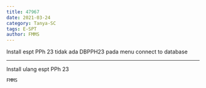 ```yaml
---
title: 47967
date: 2021-03-24
category: Tanya-SC
tags: E-SPT
author: FMMS
---
```


Install espt PPh 23 tidak ada DBPPH23 pada menu connect to database

---

Install ulang espt PPh 23

`FMMS`
